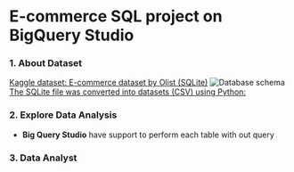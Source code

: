 <h1>E-commerce SQL project on BigQuery Studio</h1>
<h3> 1. About Dataset</h3>

[Kaggle dataset: E-commerce dataset by Olist (SQLite)](https://www.kaggle.com/datasets/terencicp/e-commerce-dataset-by-olist-as-an-sqlite-database)
![Database schema](https://github.com/DaoMinhThong/Portfolio/blob/main/ERD.png?raw=true)
[The SQLite file was converted into datasets (CSV) using Python: ](https://github.com/DaoMinhThong/E-commerce_SQL_project/blob/main/Extract_datasets.ipynb)

<h3> 2. Explore Data Analysis</h3>

- **Big Query Studio** have support to perform each table with out query 

<h3> 3. Data Analyst</h3>

